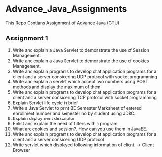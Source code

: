 # Advance_Java_Assignments
This Repo Contians Assignment of Advance Java (GTU)

## Assignment 1

1. Write and explain a Java Servlet to demonstrate the use of Session Management.
2. Write and explain a Java Servlet to demonstrate the use of cookies Management.
3. Write and explain  programs to develop chat application programs for a client and a server considering UDP protocol with socket programming
4. Write and explain a servlet which accept two numbers using POST methods and display the maximum of them.
5. Write and explain  programs to develop chat application programs for a client and a server considering TCP protocol with socket programming
6. Explain Servlet life cycle in brief
7. Write a Java Servlet to print BE Semester Marksheet of entered enrollment number and semester no by student using JDBC.
8. Explain deployment descriptor
9. Enlist and explain the need of filters with a program
10. What are cookies and session?. How can you use them in JavaEE.
11. Write and explain  programs to develop chat application programs for a client and a server considering UDP protocol
12. Write servlet which displayed following information of client. -> Client Browser
